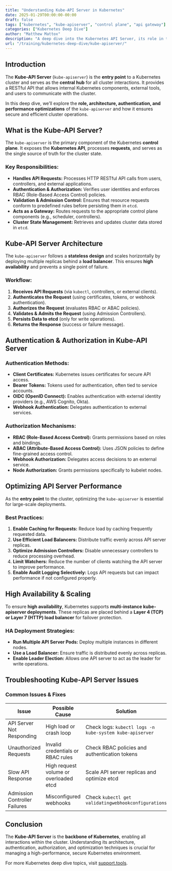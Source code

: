 ```yaml
---
title: "Understanding Kube-API Server in Kubernetes"
date: 2025-01-29T00:00:00-00:00
draft: false
tags: ["kubernetes", "kube-apiserver", "control plane", "api gateway"]
categories: ["Kubernetes Deep Dive"]
author: "Matthew Mattox"
description: "A deep dive into the Kubernetes API Server, its role in the control plane, and how it manages communication between components."
url: "/training/kubernetes-deep-dive/kube-apiserver/"
---
```


## Introduction

The **Kube-API Server** (`kube-apiserver`) is the **entry point** to a Kubernetes cluster and serves as the **central hub** for all cluster interactions. It provides a RESTful API that allows internal Kubernetes components, external tools, and users to communicate with the cluster.

In this deep dive, we’ll explore the **role, architecture, authentication, and performance optimizations** of the `kube-apiserver` and how it ensures secure and efficient cluster operations.

## What is the Kube-API Server?

The `kube-apiserver` is the primary component of the Kubernetes **control plane**. It exposes the **Kubernetes API**, processes **requests**, and serves as the single source of truth for the cluster state.

### Key Responsibilities:
- **Handles API Requests:** Processes HTTP RESTful API calls from users, controllers, and external applications.
- **Authentication & Authorization:** Verifies user identities and enforces RBAC (Role-Based Access Control) policies.
- **Validation & Admission Control:** Ensures that resource requests conform to predefined rules before persisting them in `etcd`.
- **Acts as a Gateway:** Routes requests to the appropriate control plane components (e.g., scheduler, controllers).
- **Cluster State Management:** Retrieves and updates cluster data stored in `etcd`.

## Kube-API Server Architecture

The `kube-apiserver` follows a **stateless design** and scales horizontally by deploying multiple replicas behind a **load balancer**. This ensures **high availability** and prevents a single point of failure.

### Workflow:
1. **Receives API Requests** (via `kubectl`, controllers, or external clients).
2. **Authenticates the Request** (using certificates, tokens, or webhook authentication).
3. **Authorizes the Request** (evaluates RBAC or ABAC policies).
4. **Validates & Admits the Request** (using Admission Controllers).
5. **Persists Data to etcd** (only for write operations).
6. **Returns the Response** (success or failure message).

## Authentication & Authorization in Kube-API Server

### Authentication Methods:
- **Client Certificates:** Kubernetes issues certificates for secure API access.
- **Bearer Tokens:** Tokens used for authentication, often tied to service accounts.
- **OIDC (OpenID Connect):** Enables authentication with external identity providers (e.g., AWS Cognito, Okta).
- **Webhook Authentication:** Delegates authentication to external services.

### Authorization Mechanisms:
- **RBAC (Role-Based Access Control):** Grants permissions based on roles and bindings.
- **ABAC (Attribute-Based Access Control):** Uses JSON policies to define fine-grained access control.
- **Webhook Authorization:** Delegates access decisions to an external service.
- **Node Authorization:** Grants permissions specifically to kubelet nodes.

## Optimizing API Server Performance

As the **entry point** to the cluster, optimizing the `kube-apiserver` is essential for large-scale deployments.

### Best Practices:
1. **Enable Caching for Requests:** Reduce load by caching frequently requested data.
2. **Use Efficient Load Balancers:** Distribute traffic evenly across API server replicas.
3. **Optimize Admission Controllers:** Disable unnecessary controllers to reduce processing overhead.
4. **Limit Watchers:** Reduce the number of clients watching the API server to improve performance.
5. **Enable Audit Logging Selectively:** Logs API requests but can impact performance if not configured properly.

## High Availability & Scaling

To ensure **high availability**, Kubernetes supports **multi-instance kube-apiserver deployments**. These replicas are placed behind a **Layer 4 (TCP) or Layer 7 (HTTP) load balancer** for failover protection.

### HA Deployment Strategies:
- **Run Multiple API Server Pods:** Deploy multiple instances in different nodes.
- **Use a Load Balancer:** Ensure traffic is distributed evenly across replicas.
- **Enable Leader Election:** Allows one API server to act as the leader for write operations.

## Troubleshooting Kube-API Server Issues

### Common Issues & Fixes
| Issue | Possible Cause | Solution |
|--------|---------------|----------|
| API Server Not Responding | High load or crash loop | Check logs: `kubectl logs -n kube-system kube-apiserver` |
| Unauthorized Requests | Invalid credentials or RBAC rules | Check RBAC policies and authentication tokens |
| Slow API Response | High request volume or overloaded etcd | Scale API server replicas and optimize etcd |
| Admission Controller Failures | Misconfigured webhooks | Check `kubectl get validatingwebhookconfigurations` |

## Conclusion

The **Kube-API Server** is the **backbone of Kubernetes**, enabling all interactions within the cluster. Understanding its architecture, authentication, authorization, and optimization techniques is crucial for managing a high-performance, secure Kubernetes environment.

For more Kubernetes deep dive topics, visit [support.tools](https://support.tools/categories/kubernetes-deep-dive/).